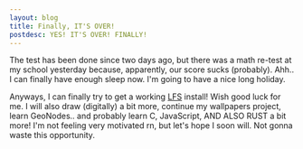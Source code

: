 ```yaml
---
layout: blog
title: Finally, IT'S OVER!
postdesc: YES! IT'S OVER! FINALLY!
---
```


The test has been done since two days ago, but there was a math re-test at my school yesterday because, apparently, our score sucks (probably). Ahh.. I can finally have enough sleep now. I'm going to have a nice long holiday.

Anyways, I can finally try to get a working [LFS](https://www.linuxfromscratch.org) install! Wish good luck for me. I will also draw (digitally) a bit more, continue my wallpapers project, learn GeoNodes.. and probably learn C, JavaScript, AND ALSO RUST a bit more! I'm not feeling very motivated rn, but let's hope I soon will. Not gonna waste this opportunity.
